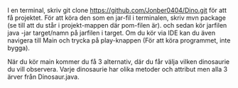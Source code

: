 I en terminal, skriv git clone https://github.com/Jonber0404/Dino.git för att få projektet.
För att köra den som en jar-fil i terminalen, skriv mvn package (se till att du står i projekt-mappen där pom-filen är). 
och sedan kör jarfilen java -jar target/namn på jarfilen i target. 
Om du kör via IDE kan du även navigera till Main och trycka på play-knappen (För att köra programmet, inte bygga).

När du kör main kommer du få 3 alternativ, där du får välja vilken dinosaurie du vill observera.
Varje dinosaurie har olika metoder och attribut men alla 3 ärver från Dinosaur.java.
